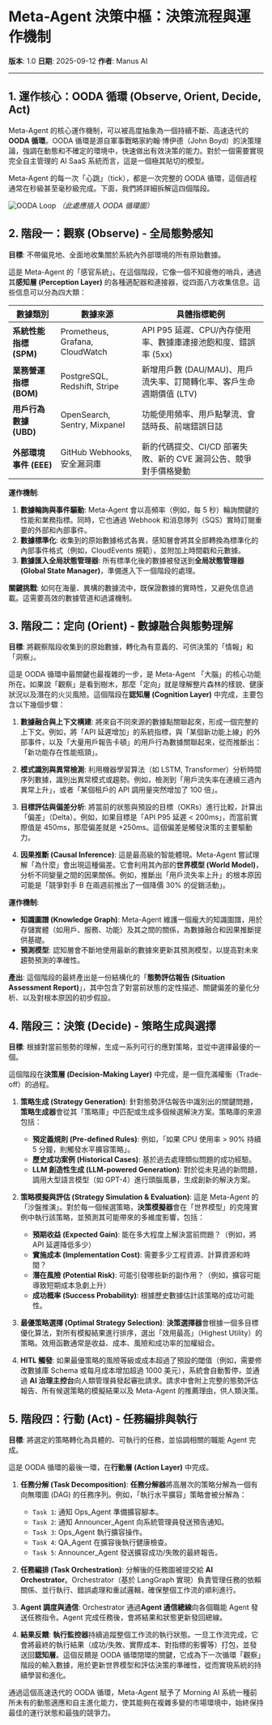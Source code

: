 # Meta-Agent 決策中樞：決策流程與運作機制

**版本**: 1.0
**日期**: 2025-09-12
**作者**: Manus AI

---

## 1. **運作核心：OODA 循環 (Observe, Orient, Decide, Act)**

Meta-Agent 的核心運作機制，可以被高度抽象為一個持續不斷、高速迭代的 **OODA 循環**。OODA 循環是源自軍事戰略家約翰·博伊德（John Boyd）的決策理論，強調在動態和不確定的環境中，快速做出有效決策的能力。對於一個需要實現完全自主管理的 AI SaaS 系統而言，這是一個極其貼切的模型。

Meta-Agent 的每一次「心跳」（tick），都是一次完整的 OODA 循環，這個過程通常在秒級甚至毫秒級完成。下面，我們將詳細拆解這四個階段。

![OODA Loop](https://i.imgur.com/your-ooda-loop-diagram.png) *（此處應插入 OODA 循環圖）*

## 2. **階段一：觀察 (Observe) - 全局態勢感知**

**目標**: 不帶偏見地、全面地收集關於系統內外部環境的所有原始數據。

這是 Meta-Agent 的「感官系統」。在這個階段，它像一個不知疲倦的哨兵，通過其**感知層 (Perception Layer)** 的各種適配器和連接器，從四面八方收集信息。這些信息可以分為四大類：

| 數據類別 | 數據來源 | 具體指標範例 |
|---|---|---|
| **系統性能指標 (SPM)** | Prometheus, Grafana, CloudWatch | API P95 延遲、CPU/內存使用率、數據庫連接池飽和度、錯誤率 (5xx) |
| **業務營運指標 (BOM)** | PostgreSQL, Redshift, Stripe | 新增用戶數 (DAU/MAU)、用戶流失率、訂閱轉化率、客戶生命週期價值 (LTV) |
| **用戶行為數據 (UBD)** | OpenSearch, Sentry, Mixpanel | 功能使用頻率、用戶點擊流、會話時長、前端錯誤日誌 |
| **外部環境事件 (EEE)** | GitHub Webhooks, 安全漏洞庫 | 新的代碼提交、CI/CD 部署失敗、新的 CVE 漏洞公告、競爭對手價格變動 |

**運作機制**:
1. **數據輪詢與事件驅動**: Meta-Agent 會以高頻率（例如，每 5 秒）輪詢關鍵的性能和業務指標。同時，它也通過 Webhook 和消息隊列（SQS）實時訂閱重要的外部和內部事件。
2. **數據標準化**: 收集到的原始數據格式各異，感知層會將其全部轉換為標準化的內部事件格式（例如，CloudEvents 規範），並附加上時間戳和元數據。
3. **數據匯入全局狀態管理器**: 所有標準化後的數據被發送到**全局狀態管理器 (Global State Manager)**，準備進入下一個階段的處理。

**關鍵挑戰**: 如何在海量、異構的數據流中，既保證數據的實時性，又避免信息過載。這需要高效的數據管道和過濾機制。

## 3. **階段二：定向 (Orient) - 數據融合與態勢理解**

**目標**: 將觀察階段收集到的原始數據，轉化為有意義的、可供決策的「情報」和「洞察」。

這是 OODA 循環中最關鍵也最複雜的一步，是 Meta-Agent 「大腦」的核心功能所在。如果說「觀察」是看到樹木，那麼「定向」就是理解整片森林的樣貌、健康狀況以及潛在的火災風險。這個階段在**認知層 (Cognition Layer)** 中完成，主要包含以下幾個步驟：

1. **數據融合與上下文構建**: 將來自不同來源的數據點關聯起來，形成一個完整的上下文。例如，將「API 延遲增加」的系統指標，與「某個新功能上線」的外部事件，以及「大量用戶報告卡頓」的用戶行為數據關聯起來，從而推斷出：「新功能存在性能瓶頸」。

2. **模式識別與異常檢測**: 利用機器學習算法（如 LSTM, Transformer）分析時間序列數據，識別出異常模式或趨勢。例如，檢測到「用戶流失率在連續三週內異常上升」，或者「某個租戶的 API 調用量突然增加了 100 倍」。

3. **目標評估與偏差分析**: 將當前的狀態與預設的目標（OKRs）進行比較，計算出「偏差」（Delta）。例如，如果目標是「API P95 延遲 < 200ms」，而當前實際值是 450ms，那麼偏差就是 +250ms。這個偏差是觸發決策的主要驅動力。

4. **因果推斷 (Causal Inference)**: 這是最高級的智能體現。Meta-Agent 嘗試理解「為什麼」會出現這種偏差。它會利用其內部的**世界模型 (World Model)**，分析不同變量之間的因果關係。例如，推斷出「用戶流失率上升」的根本原因可能是「競爭對手 B 在兩週前推出了一個降價 30% 的促銷活動」。

**運作機制**:
- **知識圖譜 (Knowledge Graph)**: Meta-Agent 維護一個龐大的知識圖譜，用於存儲實體（如用戶、服務、功能）及其之間的關係，為數據融合和因果推斷提供基礎。
- **預測模型**: 認知層會不斷地使用最新的數據來更新其預測模型，以提高對未來趨勢預測的準確性。

**產出**: 這個階段的最終產出是一份結構化的「**態勢評估報告 (Situation Assessment Report)**」，其中包含了對當前狀態的定性描述、關鍵偏差的量化分析、以及對根本原因的初步假設。

## 4. **階段三：決策 (Decide) - 策略生成與選擇**

**目標**: 根據對當前態勢的理解，生成一系列可行的應對策略，並從中選擇最優的一個。

這個階段在**決策層 (Decision-Making Layer)** 中完成，是一個充滿權衡（Trade-off）的過程。

1. **策略生成 (Strategy Generation)**: 針對態勢評估報告中識別出的關鍵問題，**策略生成器**會從其「策略庫」中匹配或生成多個候選解決方案。策略庫的來源包括：
    - **預定義規則 (Pre-defined Rules)**: 例如，「如果 CPU 使用率 > 90% 持續 5 分鐘，則觸發水平擴容策略」。
    - **歷史成功案例 (Historical Cases)**: 基於過去處理類似問題的成功經驗。
    - **LLM 創造性生成 (LLM-powered Generation)**: 對於從未見過的新問題，調用大型語言模型（如 GPT-4）進行頭腦風暴，生成創新的解決方案。

2. **策略模擬與評估 (Strategy Simulation & Evaluation)**: 這是 Meta-Agent 的「沙盤推演」。對於每一個候選策略，**決策模擬器**會在「世界模型」的克隆實例中執行該策略，並預測其可能帶來的多維度影響，包括：
    - **預期收益 (Expected Gain)**: 能在多大程度上解決當前問題？（例如，將 API 延遲降低多少）
    - **實施成本 (Implementation Cost)**: 需要多少工程資源、計算資源和時間？
    - **潛在風險 (Potential Risk)**: 可能引發哪些新的副作用？（例如，擴容可能導致短期成本急劇上升）
    - **成功概率 (Success Probability)**: 根據歷史數據估計該策略的成功可能性。

3. **最優策略選擇 (Optimal Strategy Selection)**: **決策選擇器**會根據一個多目標優化算法，對所有模擬結果進行排序，選出「效用最高」（Highest Utility）的策略。效用函數通常是收益、成本、風險和成功率的加權組合。

4. **HITL 觸發**: 如果最優策略的風險等級或成本超過了預設的閾值（例如，需要修改數據庫 Schema 或每月成本增加超過 1000 美元），系統會自動暫停，並通過 **AI 治理主控台**向人類管理員發起審批請求。請求中會附上完整的態勢評估報告、所有候選策略的模擬結果以及 Meta-Agent 的推薦理由，供人類決策。

## 5. **階段四：行動 (Act) - 任務編排與執行**

**目標**: 將選定的策略轉化為具體的、可執行的任務，並協調相關的職能 Agent 完成。

這是 OODA 循環的最後一環，在**行動層 (Action Layer)** 中完成。

1. **任務分解 (Task Decomposition)**: **任務分解器**將高層次的策略分解為一個有向無環圖 (DAG) 的任務序列。例如，「執行水平擴容」策略會被分解為：
    - `Task 1`: 通知 Ops_Agent 準備擴容腳本。
    - `Task 2`: 通知 Announcer_Agent 向系統管理員發送預告通知。
    - `Task 3`: Ops_Agent 執行擴容操作。
    - `Task 4`: QA_Agent 在擴容後執行健康檢查。
    - `Task 5`: Announcer_Agent 發送擴容成功/失敗的最終報告。

2. **任務編排 (Task Orchestration)**: 分解後的任務圖被提交給 **AI Orchestrator**。Orchestrator（基於 LangGraph 實現）負責管理任務的依賴關係、並行執行、錯誤處理和重試邏輯，確保整個工作流的順利進行。

3. **Agent 調度與通信**: Orchestrator 通過**Agent 通信總線**向各個職能 Agent 發送任務指令。Agent 完成任務後，會將結果和狀態更新發回總線。

4. **結果反饋**: **執行監控器**持續追蹤整個工作流的執行狀態。一旦工作流完成，它會將最終的執行結果（成功/失敗、實際成本、對指標的影響等）打包，並發送回**認知層**。這個反饋是 OODA 循環閉環的關鍵，它成為下一次循環「觀察」階段的輸入數據，用於更新世界模型和評估決策的準確性，從而實現系統的持續學習和進化。

通過這個高速迭代的 OODA 循環，Meta-Agent 賦予了 Morning AI 系統一種前所未有的動態適應和自主進化能力，使其能夠在複雜多變的市場環境中，始終保持最佳的運行狀態和最強的競爭力。

